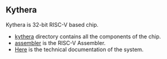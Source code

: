 ## Kythera 
Kythera is 32-bit RISC-V based chip.
* [kythera](https://github.com/lilanka/kythera/tree/main/kythera) directory contains all the components of the chip. 
* [assembler](https://github.com/lilanka/kythera/tree/main/assembler) is the RISC-V Assembler. 
* [Here](https://github.com/lilanka/kythera/blob/main/docs/docs.md) is the technical documentation of the system.
